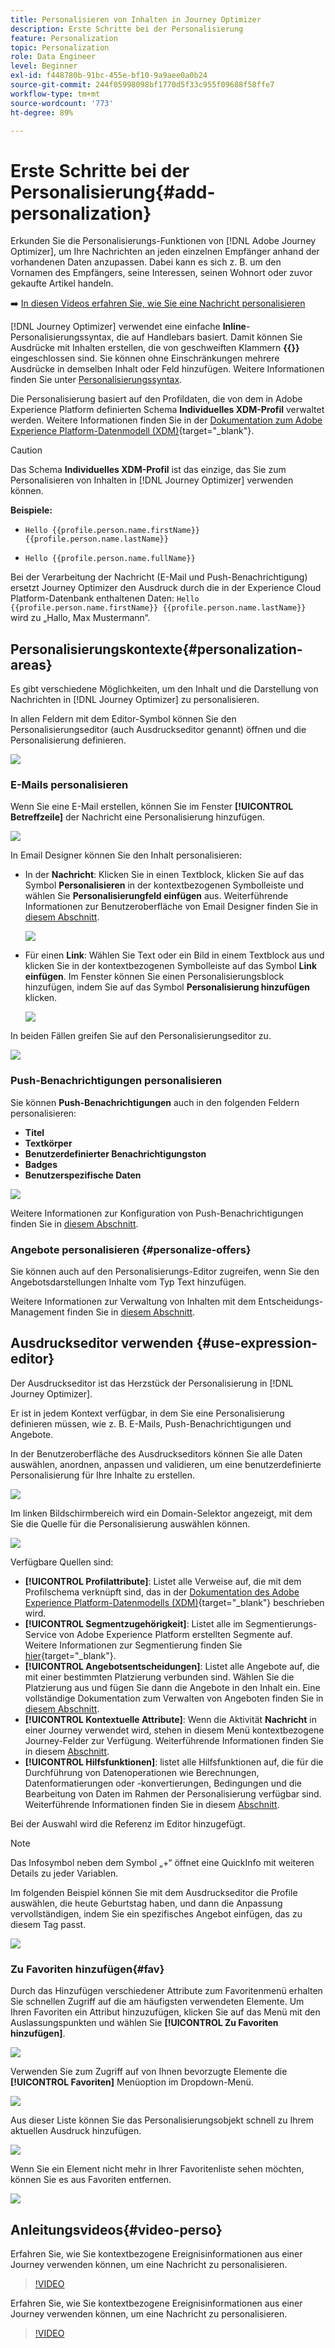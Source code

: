```yaml
---
title: Personalisieren von Inhalten in Journey Optimizer
description: Erste Schritte bei der Personalisierung
feature: Personalization
topic: Personalization
role: Data Engineer
level: Beginner
exl-id: f448780b-91bc-455e-bf10-9a9aee0a0b24
source-git-commit: 244f05998098bf1770d5f33c955f09688f58ffe7
workflow-type: tm+mt
source-wordcount: '773'
ht-degree: 89%

---
```


# Erste Schritte bei der Personalisierung{#add-personalization}

Erkunden Sie die Personalisierungs-Funktionen von [!DNL Adobe Journey Optimizer], um Ihre Nachrichten an jeden einzelnen Empfänger anhand der vorhandenen Daten anzupassen. Dabei kann es sich z. B. um den Vornamen des Empfängers, seine Interessen, seinen Wohnort oder zuvor gekaufte Artikel handeln.

➡️ [In diesen Videos erfahren Sie, wie Sie eine Nachricht personalisieren](#video-perso)

[!DNL Journey Optimizer] verwendet eine einfache **Inline**-Personalisierungssyntax, die auf Handlebars basiert. Damit können Sie Ausdrücke mit Inhalten erstellen, die von geschweiften Klammern **{{}}** eingeschlossen sind. Sie können ohne Einschränkungen mehrere Ausdrücke in demselben Inhalt oder Feld hinzufügen. Weitere Informationen finden Sie unter [Personalisierungssyntax](personalization-syntax.md).

Die Personalisierung basiert auf den Profildaten, die von dem in Adobe Experience Platform definierten Schema **Individuelles XDM-Profil** verwaltet werden. Weitere Informationen finden Sie in der [Dokumentation zum Adobe Experience Platform-Datenmodell (XDM)](https://experienceleague.adobe.com/docs/experience-platform/xdm/home.html?lang=de){target=&quot;_blank&quot;}.

>[!CAUTION]
>Das Schema **Individuelles XDM-Profil** ist das einzige, das Sie zum Personalisieren von Inhalten in [!DNL Journey Optimizer] verwenden können.

**Beispiele:**

* `Hello {{profile.person.name.firstName}} {{profile.person.name.lastName}}`

* `Hello {{profile.person.name.fullName}}`

Bei der Verarbeitung der Nachricht (E-Mail und Push-Benachrichtigung) ersetzt Journey Optimizer den Ausdruck durch die in der Experience Cloud Platform-Datenbank enthaltenen Daten: `Hello {{profile.person.name.firstName}} {{profile.person.name.lastName}}` wird zu „Hallo, Max Mustermann“.


## Personalisierungskontexte{#personalization-areas}

Es gibt verschiedene Möglichkeiten, um den Inhalt und die Darstellung von Nachrichten in [!DNL Journey Optimizer] zu personalisieren.

In allen Feldern mit dem Editor-Symbol können Sie den Personalisierungseditor (auch Ausdruckseditor genannt) öffnen und die Personalisierung definieren.

![](assets/perso_icon.png)

### E-Mails personalisieren

Wenn Sie eine E-Mail erstellen, können Sie im Fenster **[!UICONTROL Betreffzeile]** der Nachricht eine Personalisierung hinzufügen.

![](assets/perso_subject.png)

In Email Designer können Sie den Inhalt personalisieren:

* In der **Nachricht**: Klicken Sie in einen Textblock, klicken Sie auf das Symbol **Personalisieren** in der kontextbezogenen Symbolleiste und wählen Sie **Personalisierungfeld einfügen** aus. Weiterführende Informationen zur Benutzeroberfläche von Email Designer finden Sie in [diesem Abschnitt](../design-emails.md).

   ![](assets/perso_insert.png)

* Für einen **Link**: Wählen Sie Text oder ein Bild in einem Textblock aus und klicken Sie in der kontextbezogenen Symbolleiste auf das Symbol **Link einfügen**. Im Fenster können Sie einen Personalisierungsblock hinzufügen, indem Sie auf das Symbol **Personalisierung hinzufügen** klicken.

   ![](assets/perso_link.png)

In beiden Fällen greifen Sie auf den Personalisierungseditor zu.

![](assets/perso_ee.png)

### Push-Benachrichtigungen personalisieren

Sie können **Push-Benachrichtigungen** auch in den folgenden Feldern personalisieren:

* **Titel**
* **Textkörper**
* **Benutzerdefinierter Benachrichtigungston**
* **Badges**
* **Benutzerspezifische Daten**

![](assets/perso_push.png)

Weitere Informationen zur Konfiguration von Push-Benachrichtigungen finden Sie in [diesem Abschnitt](../push-gs.md).

### Angebote personalisieren {#personalize-offers}

Sie können auch auf den Personalisierungs-Editor zugreifen, wenn Sie den Angebotsdarstellungen Inhalte vom Typ Text hinzufügen.

Weitere Informationen zur Verwaltung von Inhalten mit dem Entscheidungs-Management finden Sie in [diesem Abschnitt](../offers/offer-library/creating-personalized-offers.md#custom-text).

## Ausdruckseditor verwenden {#use-expression-editor}

Der Ausdruckseditor ist das Herzstück der Personalisierung in [!DNL Journey Optimizer].

Er ist in jedem Kontext verfügbar, in dem Sie eine Personalisierung definieren müssen, wie z. B. E-Mails, Push-Benachrichtigungen und Angebote.

In der Benutzeroberfläche des Ausdruckseditors können Sie alle Daten auswählen, anordnen, anpassen und validieren, um eine benutzerdefinierte Personalisierung für Ihre Inhalte zu erstellen.

![](assets/perso_ee1.png)

Im linken Bildschirmbereich wird ein Domain-Selektor angezeigt, mit dem Sie die Quelle für die Personalisierung auswählen können.

![](assets/perso_ee3.png)

Verfügbare Quellen sind:

* **[!UICONTROL Profilattribute]**: Listet alle Verweise auf, die mit dem Profilschema verknüpft sind, das in der [Dokumentation des Adobe Experience Platform-Datenmodells (XDM)](https://experienceleague.adobe.com/docs/experience-platform/xdm/home.html){target=&quot;_blank&quot;} beschrieben wird.
* **[!UICONTROL Segmentzugehörigkeit]**: Listet alle im Segmentierungs-Service von Adobe Experience Platform erstellten Segmente auf. Weitere Informationen zur Segmentierung finden Sie [hier](https://experienceleague.adobe.com/docs/experience-platform/segmentation/home.html?lang=de){target=&quot;_blank&quot;}.
* **[!UICONTROL Angebotsentscheidungen]**: Listet alle Angebote auf, die mit einer bestimmten Platzierung verbunden sind. Wählen Sie die Platzierung aus und fügen Sie dann die Angebote in den Inhalt ein. Eine vollständige Dokumentation zum Verwalten von Angeboten finden Sie in [diesem Abschnitt](../deliver-personalized-offers.md).
* **[!UICONTROL Kontextuelle Attribute]**: Wenn die Aktivität **Nachricht** in einer Journey verwendet wird, stehen in diesem Menü kontextbezogene Journey-Felder zur Verfügung. Weiterführende Informationen finden Sie in diesem [Abschnitt](personalization-use-case.md).
* **[!UICONTROL Hilfsfunktionen]**: listet alle Hilfsfunktionen auf, die für die Durchführung von Datenoperationen wie Berechnungen, Datenformatierungen oder -konvertierungen, Bedingungen und die Bearbeitung von Daten im Rahmen der Personalisierung verfügbar sind. Weiterführende Informationen finden Sie in diesem [Abschnitt](functions/functions.md).

Bei der Auswahl wird die Referenz im Editor hinzugefügt.

>[!NOTE]
>
>Das Infosymbol neben dem Symbol „+“ öffnet eine QuickInfo mit weiteren Details zu jeder Variablen.

Im folgenden Beispiel können Sie mit dem Ausdruckseditor die Profile auswählen, die heute Geburtstag haben, und dann die Anpassung vervollständigen, indem Sie ein spezifisches Angebot einfügen, das zu diesem Tag passt.

![](assets/perso_ee2.png)

### Zu Favoriten hinzufügen{#fav}

Durch das Hinzufügen verschiedener Attribute zum Favoritenmenü erhalten Sie schnellen Zugriff auf die am häufigsten verwendeten Elemente. Um Ihren Favoriten ein Attribut hinzuzufügen, klicken Sie auf das Menü mit den Auslassungspunkten und wählen Sie **[!UICONTROL Zu Favoriten hinzufügen]**.

![](assets/favorite-option.png)

Verwenden Sie zum Zugriff auf von Ihnen bevorzugte Elemente die **[!UICONTROL Favoriten]** Menüoption im Dropdown-Menü.

![](assets/favorite-menu.png)

Aus dieser Liste können Sie das Personalisierungsobjekt schnell zu Ihrem aktuellen Ausdruck hinzufügen.

![](assets/favorite-list.png)

Wenn Sie ein Element nicht mehr in Ihrer Favoritenliste sehen möchten, können Sie es aus Favoriten entfernen.

![](assets/favorite-remove.png)

## Anleitungsvideos{#video-perso}

Erfahren Sie, wie Sie kontextbezogene Ereignisinformationen aus einer Journey verwenden können, um eine Nachricht zu personalisieren.

>[!VIDEO](https://video.tv.adobe.com/v/334165?quality=12)

Erfahren Sie, wie Sie kontextbezogene Ereignisinformationen aus einer Journey verwenden können, um eine Nachricht zu personalisieren.

>[!VIDEO](https://video.tv.adobe.com/v/334078?quality=12)

